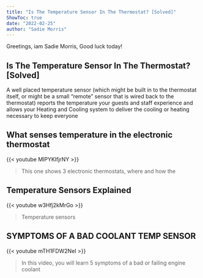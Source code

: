 ```yaml
---
title: "Is The Temperature Sensor In The Thermostat? [Solved]"
ShowToc: true 
date: "2022-02-25"
author: "Sadie Morris" 
---
```


Greetings, iam Sadie Morris, Good luck today!
## Is The Temperature Sensor In The Thermostat? [Solved]
 A well placed temperature sensor (which might be built in to the thermostat itself, or might be a small “remote” sensor that is wired back to the thermostat) reports the temperature your guests and staff experience and allows your Heating and Cooling system to deliver the cooling or heating necessary to keep everyone 


## What senses temperature in the electronic thermostat
{{< youtube MlPYKlfjrNY >}}
>This one shows 3 electronic thermostats, where and how the 

## Temperature Sensors Explained
{{< youtube w3Hfj2kMrGo >}}
>Temperature sensors

## SYMPTOMS OF A BAD COOLANT TEMP SENSOR
{{< youtube mTH1FDW2NeI >}}
>In this video, you will learn 5 symptoms of a bad or failing engine coolant 

